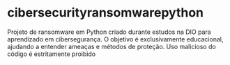# cibersecurityransomwarepython
Projeto de ransomware em Python criado durante estudos na DIO para aprendizado em cibersegurança. O objetivo é exclusivamente educacional, ajudando a entender ameaças e métodos de proteção. Uso malicioso do código é estritamente proibido

